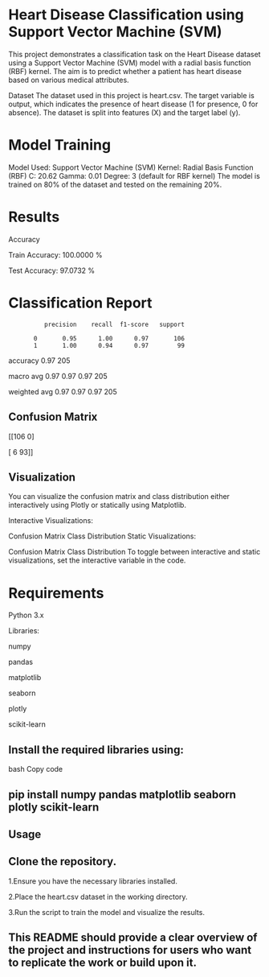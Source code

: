 # Heart Disease Classification using Support Vector Machine (SVM)
This project demonstrates a classification task on the Heart Disease dataset using a Support Vector Machine (SVM) model with a radial basis function (RBF) kernel. The aim is to predict whether a patient has heart disease based on various medical attributes.

Dataset
The dataset used in this project is heart.csv. The target variable is output, which indicates the presence of heart disease (1 for presence, 0 for absence). The dataset is split into features (X) and the target label (y).

# Model Training
Model Used: Support Vector Machine (SVM)
Kernel: Radial Basis Function (RBF)
C: 20.62
Gamma: 0.01
Degree: 3 (default for RBF kernel)
The model is trained on 80% of the dataset and tested on the remaining 20%.

# Results
Accuracy


Train Accuracy: 100.0000 %


Test Accuracy: 97.0732 %

# Classification Report

              precision    recall  f1-score   support

           0       0.95      1.00      0.97       106
           1       1.00      0.94      0.97        99

           
   accuracy                            0.97       205

   
  macro avg        0.97      0.97      0.97       205

  
weighted avg       0.97      0.97      0.97       205

## Confusion Matrix

  [[106   0]

  
  [  6  93]]

## Visualization
You can visualize the confusion matrix and class distribution either interactively using Plotly or statically using Matplotlib.

Interactive Visualizations:

Confusion Matrix
Class Distribution
Static Visualizations:

Confusion Matrix
Class Distribution
To toggle between interactive and static visualizations, set the interactive variable in the code.

# Requirements


Python 3.x


Libraries:


numpy


pandas


matplotlib


seaborn


plotly


scikit-learn

## Install the required libraries using:

bash
Copy code

 ## pip install numpy pandas matplotlib seaborn plotly scikit-learn



## Usage

## Clone the repository.
1.Ensure you have the necessary libraries installed.


2.Place the heart.csv dataset in the working directory.


3.Run the script to train the model and visualize the results.


## This README should provide a clear overview of the project and instructions for users who want to replicate the work or build upon it.



